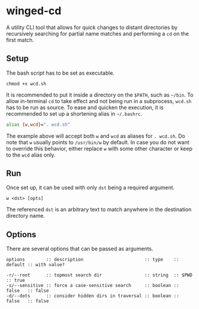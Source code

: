 # winged-cd

A utility CLI tool that allows for quick changes to distant directories by recursively searching for partial name
matches and performing a `cd` on the first match.

## Setup

The bash script has to be set as executable.

```console
chmod +x wcd.sh
```

It is recommended to put it inside a directory on the `$PATH`, such as `~/bin`. To allow in-terminal `cd` to take effect
and not being run in a subprocess, `wcd.sh` has to be run as source. To ease and quicken the execution, it is
recommended to set up a shortening alias in `~/.bashrc`.

```bash
alias {w,wcd}=". wcd.sh"
```

The example above will accept both `w` and `wcd` as aliases for `. wcd.sh`. Do note that `w` usually points
to `/usr/bin/w` by default. In case you do not want to override this behavior, either replace `w` with some other
character or keep to the `wcd` alias only.

## Run

Once set up, it can be used with only `dst` being a required argument.

```console
w <dst> [opts]
```

The referenced `dst` is an arbitrary text to match anywhere in the destination directory name.

## Options

There are several options that can be passed as arguments.

```console
options        :: description                       :: type    :: default :: with value?

-r/--root      :: topmost search dir                :: string  :: $PWD    :: true
-s/--sensitive :: force a case-sensitive search     :: boolean :: false   :: false
-d/--dots      :: consider hidden dirs in traversal :: boolean :: false   :: false
```
